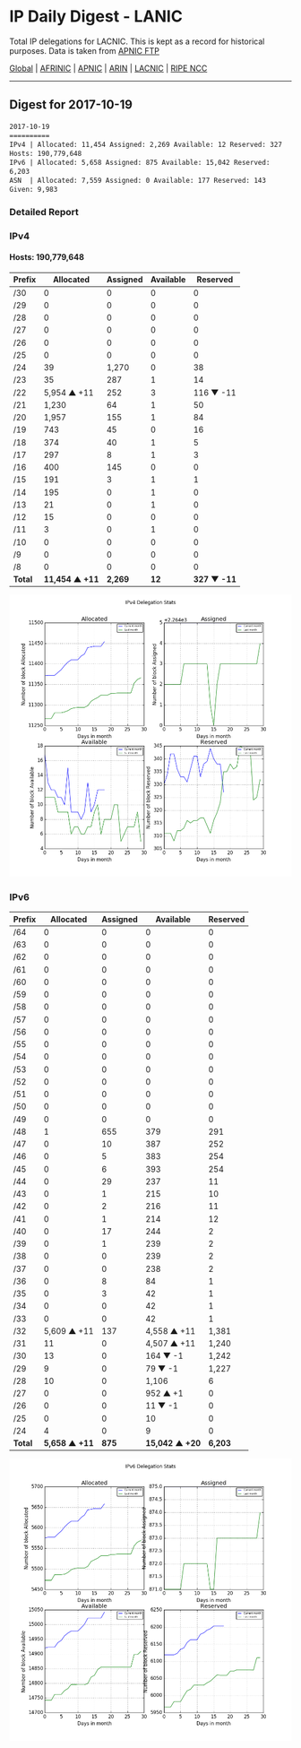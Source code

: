 # IP Daily Digest - LANIC

Total IP delegations for LACNIC. This is kept as a record for historical purposes. Data is taken from [APNIC FTP](https://ftp.apnic.net/)

[Global](https://github.com/csmets/IP-Daily-Digest) | [AFRINIC](https://github.com/csmets/IP-Daily-Digest/tree/master/archives/AFRINIC) | [APNIC](https://github.com/csmets/IP-Daily-Digest/tree/master/archives/APNIC) | [ARIN](https://github.com/csmets/IP-Daily-Digest/tree/master/archives/ARIN) | [LACNIC](https://github.com/csmets/IP-Daily-Digest/tree/master/archives/LACNIC) | [RIPE NCC](https://github.com/csmets/IP-Daily-Digest/tree/master/archives/RIPE_NCC)

---

## Digest for 2017-10-19
```
2017-10-19
==========
IPv4 | Allocated: 11,454 Assigned: 2,269 Available: 12 Reserved: 327 Hosts: 190,779,648
IPv6 | Allocated: 5,658 Assigned: 875 Available: 15,042 Reserved: 6,203
ASN  | Allocated: 7,559 Assigned: 0 Available: 177 Reserved: 143 Given: 9,983
```

### Detailed Report

### IPv4

#### Hosts: **190,779,648**

| Prefix | Allocated | Assigned | Available | Reserved |
| ----- | ----- | ----- | ----- | ----- |
| /30 | 0 | 0 | 0 | 0 |
| /29 | 0 | 0 | 0 | 0 |
| /28 | 0 | 0 | 0 | 0 |
| /27 | 0 | 0 | 0 | 0 |
| /26 | 0 | 0 | 0 | 0 |
| /25 | 0 | 0 | 0 | 0 |
| /24 | 39 | 1,270 | 0 | 38 |
| /23 | 35 | 287 | 1 | 14 |
| /22 | 5,954 ▲ +11 | 252 | 3 | 116 ▼ -11 |
| /21 | 1,230 | 64 | 1 | 50 |
| /20 | 1,957 | 155 | 1 | 84 |
| /19 | 743 | 45 | 0 | 16 |
| /18 | 374 | 40 | 1 | 5 |
| /17 | 297 | 8 | 1 | 3 |
| /16 | 400 | 145 | 0 | 0 |
| /15 | 191 | 3 | 1 | 1 |
| /14 | 195 | 0 | 1 | 0 |
| /13 | 21 | 0 | 1 | 0 |
| /12 | 15 | 0 | 0 | 0 |
| /11 | 3 | 0 | 1 | 0 |
| /10 | 0 | 0 | 0 | 0 |
| /9 | 0 | 0 | 0 | 0 |
| /8 | 0 | 0 | 0 | 0 |
| **Total** | **11,454 ▲ +11** | **2,269** | **12** | **327 ▼ -11** |

![ipv4-stats](ipv4-figure.png)

### IPv6

| Prefix | Allocated | Assigned | Available | Reserved |
| ----- | ----- | ----- | ----- | ----- |
| /64 | 0 | 0 | 0 | 0 |
| /63 | 0 | 0 | 0 | 0 |
| /62 | 0 | 0 | 0 | 0 |
| /61 | 0 | 0 | 0 | 0 |
| /60 | 0 | 0 | 0 | 0 |
| /59 | 0 | 0 | 0 | 0 |
| /58 | 0 | 0 | 0 | 0 |
| /57 | 0 | 0 | 0 | 0 |
| /56 | 0 | 0 | 0 | 0 |
| /55 | 0 | 0 | 0 | 0 |
| /54 | 0 | 0 | 0 | 0 |
| /53 | 0 | 0 | 0 | 0 |
| /52 | 0 | 0 | 0 | 0 |
| /51 | 0 | 0 | 0 | 0 |
| /50 | 0 | 0 | 0 | 0 |
| /49 | 0 | 0 | 0 | 0 |
| /48 | 1 | 655 | 379 | 291 |
| /47 | 0 | 10 | 387 | 252 |
| /46 | 0 | 5 | 383 | 254 |
| /45 | 0 | 6 | 393 | 254 |
| /44 | 0 | 29 | 237 | 11 |
| /43 | 0 | 1 | 215 | 10 |
| /42 | 0 | 2 | 216 | 11 |
| /41 | 0 | 1 | 214 | 12 |
| /40 | 0 | 17 | 244 | 2 |
| /39 | 0 | 1 | 239 | 2 |
| /38 | 0 | 0 | 239 | 2 |
| /37 | 0 | 0 | 238 | 2 |
| /36 | 0 | 8 | 84 | 1 |
| /35 | 0 | 3 | 42 | 1 |
| /34 | 0 | 0 | 42 | 1 |
| /33 | 0 | 0 | 42 | 1 |
| /32 | 5,609 ▲ +11 | 137 | 4,558 ▲ +11 | 1,381 |
| /31 | 11 | 0 | 4,507 ▲ +11 | 1,240 |
| /30 | 13 | 0 | 164 ▼ -1 | 1,242 |
| /29 | 9 | 0 | 79 ▼ -1 | 1,227 |
| /28 | 10 | 0 | 1,106 | 6 |
| /27 | 0 | 0 | 952 ▲ +1 | 0 |
| /26 | 0 | 0 | 11 ▼ -1 | 0 |
| /25 | 0 | 0 | 10 | 0 |
| /24 | 4 | 0 | 9 | 0 |
| **Total** | **5,658 ▲ +11** | **875** | **15,042 ▲ +20** | **6,203** |

![ipv6-stats](ipv6-figure.png)